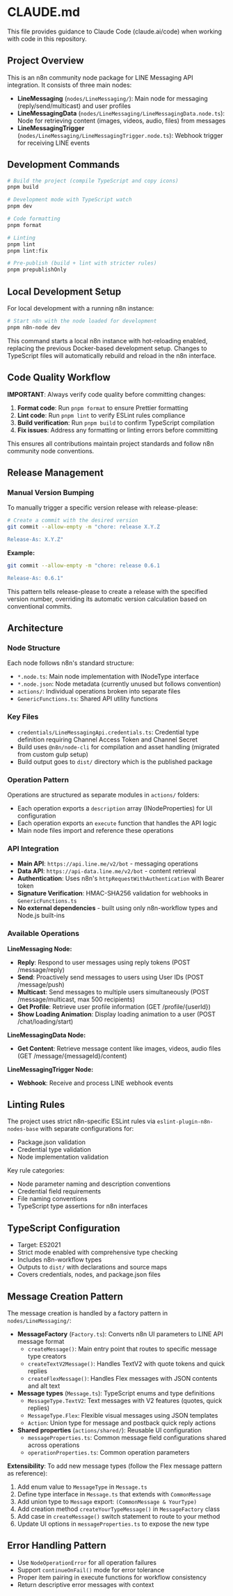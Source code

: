 # CLAUDE.md

This file provides guidance to Claude Code (claude.ai/code) when working with code in this repository.

## Project Overview

This is an n8n community node package for LINE Messaging API integration. It consists of three main nodes:

- **LineMessaging** (`nodes/LineMessaging/`): Main node for messaging (reply/send/multicast) and user profiles
- **LineMessagingData** (`nodes/LineMessaging/LineMessagingData.node.ts`): Node for retrieving content (images, videos, audio, files) from messages
- **LineMessagingTrigger** (`nodes/LineMessaging/LineMessagingTrigger.node.ts`): Webhook trigger for receiving LINE events

## Development Commands

```bash
# Build the project (compile TypeScript and copy icons)
pnpm build

# Development mode with TypeScript watch
pnpm dev

# Code formatting
pnpm format

# Linting
pnpm lint
pnpm lint:fix

# Pre-publish (build + lint with stricter rules)
pnpm prepublishOnly
```

## Local Development Setup

For local development with a running n8n instance:

```bash
# Start n8n with the node loaded for development
pnpm n8n-node dev
```

This command starts a local n8n instance with hot-reloading enabled, replacing the previous Docker-based development setup. Changes to TypeScript files will automatically rebuild and reload in the n8n interface.

## Code Quality Workflow

**IMPORTANT**: Always verify code quality before committing changes:

1. **Format code**: Run `pnpm format` to ensure Prettier formatting
2. **Lint code**: Run `pnpm lint` to verify ESLint rules compliance
3. **Build verification**: Run `pnpm build` to confirm TypeScript compilation
4. **Fix issues**: Address any formatting or linting errors before committing

This ensures all contributions maintain project standards and follow n8n community node conventions.

## Release Management

### Manual Version Bumping

To manually trigger a specific version release with release-please:

```bash
# Create a commit with the desired version
git commit --allow-empty -m "chore: release X.Y.Z

Release-As: X.Y.Z"
```

**Example:**
```bash
git commit --allow-empty -m "chore: release 0.6.1

Release-As: 0.6.1"
```

This pattern tells release-please to create a release with the specified version number, overriding its automatic version calculation based on conventional commits.

## Architecture

### Node Structure

Each node follows n8n's standard structure:

- `*.node.ts`: Main node implementation with INodeType interface
- `*.node.json`: Node metadata (currently unused but follows convention)
- `actions/`: Individual operations broken into separate files
- `GenericFunctions.ts`: Shared API utility functions

### Key Files

- `credentials/LineMessagingApi.credentials.ts`: Credential type definition requiring Channel Access Token and Channel Secret
- Build uses `@n8n/node-cli` for compilation and asset handling (migrated from custom gulp setup)
- Build output goes to `dist/` directory which is the published package

### Operation Pattern

Operations are structured as separate modules in `actions/` folders:

- Each operation exports a `description` array (INodeProperties) for UI configuration
- Each operation exports an `execute` function that handles the API logic
- Main node files import and reference these operations

### API Integration

- **Main API**: `https://api.line.me/v2/bot` - messaging operations
- **Data API**: `https://api-data.line.me/v2/bot` - content retrieval
- **Authentication**: Uses n8n's `httpRequestWithAuthentication` with Bearer token
- **Signature Verification**: HMAC-SHA256 validation for webhooks in `GenericFunctions.ts`
- **No external dependencies** - built using only n8n-workflow types and Node.js built-ins

### Available Operations

**LineMessaging Node:**
- **Reply**: Respond to user messages using reply tokens (POST /message/reply)
- **Send**: Proactively send messages to users using User IDs (POST /message/push)
- **Multicast**: Send messages to multiple users simultaneously (POST /message/multicast, max 500 recipients)
- **Get Profile**: Retrieve user profile information (GET /profile/{userId})
- **Show Loading Animation**: Display loading animation to a user (POST /chat/loading/start)

**LineMessagingData Node:**
- **Get Content**: Retrieve message content like images, videos, audio files (GET /message/{messageId}/content)

**LineMessagingTrigger Node:**
- **Webhook**: Receive and process LINE webhook events

## Linting Rules

The project uses strict n8n-specific ESLint rules via `eslint-plugin-n8n-nodes-base` with separate configurations for:

- Package.json validation
- Credential type validation
- Node implementation validation

Key rule categories:

- Node parameter naming and description conventions
- Credential field requirements
- File naming conventions
- TypeScript type assertions for n8n interfaces

## TypeScript Configuration

- Target: ES2021
- Strict mode enabled with comprehensive type checking
- Includes n8n-workflow types
- Outputs to `dist/` with declarations and source maps
- Covers credentials, nodes, and package.json files

## Message Creation Pattern

The message creation is handled by a factory pattern in `nodes/LineMessaging/`:

- **MessageFactory** (`Factory.ts`): Converts n8n UI parameters to LINE API message format
  - `createMessage()`: Main entry point that routes to specific message type creators
  - `createTextV2Message()`: Handles TextV2 with quote tokens and quick replies
  - `createFlexMessage()`: Handles Flex messages with JSON contents and alt text
- **Message types** (`Message.ts`): TypeScript enums and type definitions
  - `MessageType.TextV2`: Text messages with V2 features (quotes, quick replies)
  - `MessageType.Flex`: Flexible visual messages using JSON templates
  - `Action`: Union type for message and postback quick reply actions
- **Shared properties** (`actions/shared/`): Reusable UI configuration
  - `messageProperties.ts`: Common message field configurations shared across operations
  - `operationProperties.ts`: Common operation parameters

**Extensibility**: To add new message types (follow the Flex message pattern as reference):
1. Add enum value to `MessageType` in `Message.ts`
2. Define type interface in `Message.ts` that extends with `CommonMessage`
3. Add union type to `Message` export: `(CommonMessage & YourType)`
4. Add creation method `createYourTypeMessage()` in `MessageFactory` class
5. Add case in `createMessage()` switch statement to route to your method
6. Update UI options in `messageProperties.ts` to expose the new type

## Error Handling Pattern

- Use `NodeOperationError` for all operation failures
- Support `continueOnFail()` mode for error tolerance
- Proper item pairing in execute functions for workflow consistency
- Return descriptive error messages with context

